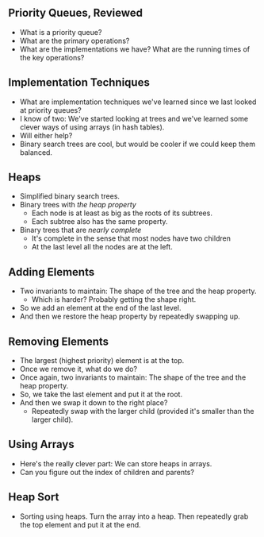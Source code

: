 Priority Queues, Reviewed
-------------------------

* What is a priority queue?
* What are the primary operations?
* What are the implementations we have?   What are the running times
  of the key operations?

Implementation Techniques
-------------------------

* What are implementation techniques we've learned since we last looked
  at priority queues?
* I know of two: We've started looking at trees and we've learned some
  clever ways of using arrays (in hash tables).
* Will either help?
* Binary search trees are cool, but would be cooler if we could keep
  them balanced.

Heaps
-----

* Simplified binary search trees.
* Binary trees with *the heap property*
    * Each node is at least as big as the roots of its subtrees.
    * Each subtree also has the same property.
* Binary trees that are *nearly complete*
    * It's complete in the sense that most nodes have two children
    * At the last level all the nodes are at the left.

Adding Elements
---------------

* Two invariants to maintain: The shape of the tree and the heap property.
     * Which is harder?  Probably getting the shape right.
* So we add an element at the end of the last level.
* And then we restore the heap property by repeatedly swapping up.

Removing Elements
-----------------

* The largest (highest priority) element is at the top.
* Once we remove it, what do we do?
* Once again, two invariants to maintain: The shape of the tree and the
  heap property.
* So, we take the last element and put it at the root.
* And then we swap it down to the right place?
    * Repeatedly swap with the larger child (provided it's smaller than
      the larger child).

Using Arrays
------------

* Here's the really clever part: We can store heaps in arrays.
* Can you figure out the index of children and parents?

Heap Sort
---------

* Sorting using heaps.  Turn the array into a heap.  Then repeatedly grab
  the top element and put it at the end.
